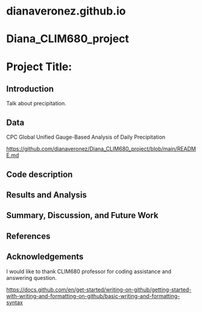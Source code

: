 # dianaveronez.github.io
# Diana_CLIM680_project
# Project Title:

## Introduction
Talk about precipitation.

## Data
CPC Global Unified Gauge-Based Analysis of Daily Precipitation 

https://github.com/dianaveronez/Diana_CLIM680_project/blob/main/README.md

## Code description

## Results and Analysis

## Summary, Discussion, and Future Work

## References

## Acknowledgements
 I would like to thank CLIM680 professor for coding assistance and answering question.


https://docs.github.com/en/get-started/writing-on-github/getting-started-with-writing-and-formatting-on-github/basic-writing-and-formatting-syntax
